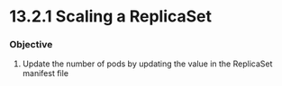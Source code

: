 # 13.2.1 Scaling a ReplicaSet


### Objective

1. Update the number of pods by updating the value in the ReplicaSet manifest file

